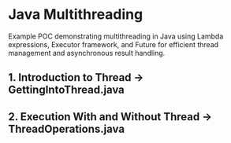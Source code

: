 # Java Multithreading
Example POC demonstrating multithreading in Java using Lambda expressions, Executor framework, and Future for efficient thread management and asynchronous result handling.

## 1. Introduction to Thread -> GettingIntoThread.java
## 2. Execution With and Without Thread -> ThreadOperations.java
